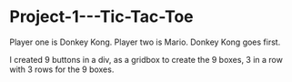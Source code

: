 # Project-1---Tic-Tac-Toe

Player one is Donkey Kong. Player two is Mario. Donkey Kong goes first.

I created 9 buttons in a div, as a gridbox to create the 9 boxes, 3 in a row with 3 rows for the 9 boxes.
